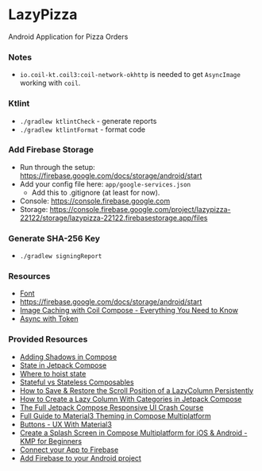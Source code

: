 # LazyPizza
Android Application for Pizza Orders

### Notes
* `io.coil-kt.coil3:coil-network-okhttp` is needed to get `AsyncImage` working with `coil`.

### Ktlint
* `./gradlew ktlintCheck` - generate reports
* `./gradlew ktlintFormat` - format code

### Add Firebase Storage
* Run through the setup: https://firebase.google.com/docs/storage/android/start
* Add your config file here: `app/google-services.json`
  * Add this to .gitignore (at least for now).
* Console: https://console.firebase.google.com
* Storage: https://console.firebase.google.com/project/lazypizza-22122/storage/lazypizza-22122.firebasestorage.app/files

### Generate SHA-256 Key
* `./gradlew signingReport`

### Resources
* [Font](https://fonts.google.com/specimen/Instrument+Sans)
* https://firebase.google.com/docs/storage/android/start
* [Image Caching with Coil Compose - Everything You Need to Know](https://www.youtube.com/watch?v=qQVCtkg-O7w)
* [Async with Token](https://github.com/coil-kt/coil/discussions/2558#discussioncomment-10963528)

### Provided Resources
* [Adding Shadows in Compose](https://developer.android.com/develop/ui/compose/graphics/draw/shadows)
* [State in Jetpack Compose](https://developer.android.com/codelabs/jetpack-compose-state#0)
* [Where to hoist state](https://developer.android.com/develop/ui/compose/state-hoisting)
* [Stateful vs Stateless Composables](https://www.youtube.com/watch?v=C8IfGDrmwiE)
* [How to Save & Restore the Scroll Position of a LazyColumn Persistently](https://www.youtube.com/watch?v=MeIGZ0trjG0)
* [How to Create a Lazy Column With Categories in Jetpack Compose](https://www.youtube.com/watch?v=XfYlRn_Jy1g&t=1s)
* [The Full Jetpack Compose Responsive UI Crash Course](https://www.youtube.com/watch?v=jU_BAQI4DiM)
* [Full Guide to Material3 Theming in Compose Multiplatform](https://www.youtube.com/watch?v=SH7HzLUjyBs)
* [Buttons - UX With Material3](https://www.youtube.com/watch?v=2y4XiyJv0pQ&list=PLQkwcJG4YTCT1LkjokmzZUFFyFVVWPuKk)
* [Create a Splash Screen in Compose Multiplatform for iOS & Android - KMP for Beginners](https://www.youtube.com/watch?v=q_JM6C_kFuY)
* [Connect your App to Firebase](https://firebase.google.com/docs/database/android/start)
* [Add Firebase to your Android project](https://firebase.google.com/docs/android/setup)
